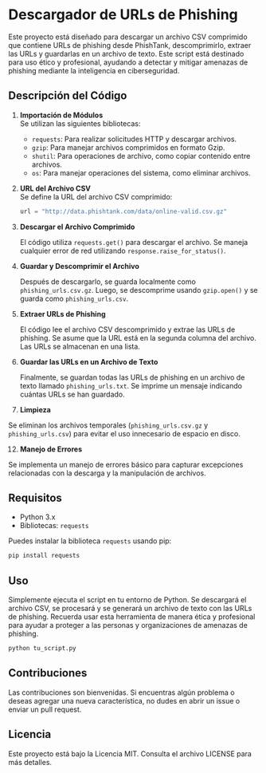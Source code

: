 # Descargador de URLs de Phishing

Este proyecto está diseñado para descargar un archivo CSV comprimido que contiene URLs de phishing desde PhishTank, descomprimirlo, extraer las URLs y guardarlas en un archivo de texto. Este script está destinado para uso ético y profesional, ayudando a detectar y mitigar amenazas de phishing mediante la inteligencia en ciberseguridad.

## Descripción del Código

1. **Importación de Módulos**  
   Se utilizan las siguientes bibliotecas:
   - `requests`: Para realizar solicitudes HTTP y descargar archivos.
   - `gzip`: Para manejar archivos comprimidos en formato Gzip.
   - `shutil`: Para operaciones de archivo, como copiar contenido entre archivos.
   - `os`: Para manejar operaciones del sistema, como eliminar archivos.

2. **URL del Archivo CSV**  
   Se define la URL del archivo CSV comprimido:
   ```python
   url = "http://data.phishtank.com/data/online-valid.csv.gz"
   ```

3. **Descargar el Archivo Comprimido**
   
   El código utiliza `requests.get()` para descargar el archivo. Se maneja cualquier error de red utilizando `response.raise_for_status()`.

5. **Guardar y Descomprimir el Archivo**  

   Después de descargarlo, se guarda localmente como `phishing_urls.csv.gz`. Luego, se descomprime usando `gzip.open()` y se guarda como `phishing_urls.csv`.

6. **Extraer URLs de Phishing**
   
   El código lee el archivo CSV descomprimido y extrae las URLs de phishing. Se asume que la URL está en la segunda columna del archivo. Las URLs se almacenan en una lista.

8. **Guardar las URLs en un Archivo de Texto**
   
   Finalmente, se guardan todas las URLs de phishing en un archivo de texto llamado `phishing_urls.txt`. Se imprime un mensaje indicando cuántas URLs se han guardado.

10. **Limpieza**
    
   Se eliminan los archivos temporales (`phishing_urls.csv.gz` y `phishing_urls.csv`) para evitar el uso innecesario de espacio en disco.

12. **Manejo de Errores**
    
   Se implementa un manejo de errores básico para capturar excepciones relacionadas con la descarga y la manipulación de archivos.

## Requisitos

- Python 3.x
- Bibliotecas: `requests`

Puedes instalar la biblioteca `requests` usando pip:

```bash
pip install requests
```

## Uso

Simplemente ejecuta el script en tu entorno de Python. Se descargará el archivo CSV, se procesará y se generará un archivo de texto con las URLs de phishing. Recuerda usar esta herramienta de manera ética y profesional para ayudar a proteger a las personas y organizaciones de amenazas de phishing.

```bash
python tu_script.py
```

## Contribuciones

Las contribuciones son bienvenidas. Si encuentras algún problema o deseas agregar una nueva característica, no dudes en abrir un issue o enviar un pull request.

## Licencia

Este proyecto está bajo la Licencia MIT. Consulta el archivo LICENSE para más detalles.
